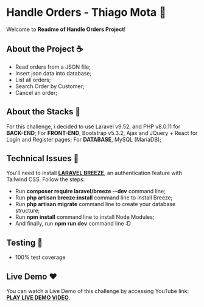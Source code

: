 # Handle Orders - Thiago Mota 📜

Welcome to **Readme of Handle Orders Project**!

## About the Project ☕️

- Read orders from a JSON file;
- Insert json data into database;
- List all orders;
- Search Order by Customer;
- Cancel an order;

## About the Stacks 📜

For this challenge, i decided to use Laravel v9.52, and PHP v8.0.11 for **BACK-END**;
For **FRONT-END**, Bootstrap v5.3.2, Ajax and JQuery + React for Login and Register pages;
For **DATABASE**, MySQL (MariaDB);

## Technical Issues 🦄

You'll need to install **[LARAVEL BREEZE](https://github.com/laravel/breeze)**, an authentication feature with Tailwind CSS. Follow the steps:
- Run **composer require laravel/breeze --dev** command line;
- Run **php artisan breeze:install** command line to install Breeze;
- Run **php artisan migrate** command line to create your database structure;
- Run **npm install** command line to install Node Modules;
- And finally, run **npm run dev** command line :D

## Testing 📜

- 100% test coverage

## Live Demo ❤️

You can watch a Live Demo of this challenge by accessing YouTube link: **[PLAY LIVE DEMO VIDEO](https://youtu.be/MLg3Cd6HivI)**.

